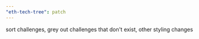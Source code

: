 ```yaml
---
"eth-tech-tree": patch
---
```


sort challenges, grey out challenges that don't exist, other styling changes
